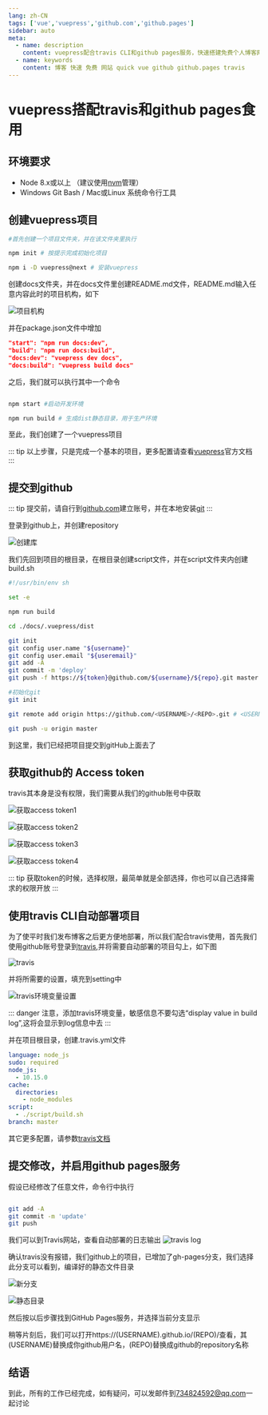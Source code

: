 ```yaml
---
lang: zh-CN
tags: ['vue','vuepress','github.com','github.pages']
sidebar: auto
meta:
  - name: description
    content: vuepress配合travis CLI和github pages服务，快速搭建免费个人博客网站
  - name: keywords
    content: 博客 快速 免费 网站 quick vue github github.pages travis
---
```


# vuepress搭配travis和github pages食用
<tagLink />

## 环境要求

- Node 8.x或以上 （建议使用[nvm](https://github.com/creationix/nvm)管理）
- Windows Git Bash / Mac或Linux 系统命令行工具


## 创建vuepress项目

``` bash
#首先创建一个项目文件夹，并在该文件夹里执行

npm init # 按提示完成初始化项目

npm i -D vuepress@next # 安装vuepress

```
创建docs文件夹，并在docs文件里创建README.md文件，README.md输入任意内容此时的项目机构，如下

![项目机构](./github.pages/init-dir.png)

并在package.json文件中增加

``` json
"start": "npm run docs:dev",
"build": "npm run docs:build",
"docs:dev": "vuepress dev docs",
"docs:build": "vuepress build docs"
```

之后，我们就可以执行其中一个命令
``` bash

npm start #启动开发环境

npm run build # 生成dist静态目录，用于生产环境

```

至此，我们创建了一个vuepress项目

::: tip
以上步骤，只是完成一个基本的项目，更多配置请查看[vuepress](https://v1.vuepress.vuejs.org/)官方文档
:::

## 提交到github

::: tip
提交前，请自行到[github.com](https://github.com)建立账号，并在本地安装[git](https://git-scm.com/)
:::

登录到github上，并创建repository

![创建库](./github.pages/create-repo.png)


我们先回到项目的根目录，在根目录创建script文件，并在script文件夹内创建build.sh
``` bash
#!/usr/bin/env sh

set -e

npm run build

cd ./docs/.vuepress/dist

git init
git config user.name "${username}"
git config user.email "${useremail}"
git add -A
git commit -m 'deploy'
git push -f https://${token}@github.com/${username}/${repo}.git master:gh-pages

```


``` bash
#初始化git
git init

git remote add origin https://github.com/<USERNAME>/<REPO>.git # <USERNAME>替换成你github的账号名，<REPO>替换成你刚刚创建的repository名称 

git push -u origin master

```

到这里，我们已经把项目提交到gitHub上面去了


## 获取github的 Access token

travis其本身是没有权限，我们需要从我们的github账号中获取

![获取access token1](./github.pages/gs-1.png)


![获取access token2](./github.pages/gs-2.png)


![获取access token3](./github.pages/gs-3.png)


![获取access token4](./github.pages/gs-4.png)

::: tip
获取token的时候，选择权限，最简单就是全部选择，你也可以自己选择需求的权限开放
:::

## 使用travis CLI自动部署项目

为了使平时我们发布博客之后更方便地部署，所以我们配合travis使用，首先我们使用github账号登录到[travis](https://travis-ci.org),并将需要自动部署的项目勾上，如下图

![travis](./github.pages/travis.png)

并将所需要的设置，填充到setting中

![travis环境变量设置](./github.pages/travis-setting.png)

::: danger
注意，添加travis环境变量，敏感信息不要勾选“display value in build log”,这将会显示到log信息中去
:::


并在项目根目录，创建.travis.yml文件

``` yaml
language: node_js
sudo: required
node_js:
  - 10.15.0
cache:
  directories:
    - node_modules
script:
  - ./script/build.sh    
branch: master
```

其它更多配置，请参数[travis文档](https://docs.travis-ci.com/)

## 提交修改，并启用github pages服务

假设已经修改了任意文件，命令行中执行

``` bash

git add -A
git commit -m 'update'
git push

```

我们可以到Travis网站，查看自动部署的日志输出
![travis log](./github.pages/travis-log.png)

确认travis没有报错，我们github上的项目，已增加了gh-pages分支，我们选择此分支可以看到，编译好的静态文件目录

![新分支](./github.pages/gh-pages.png)

![静态目录](./github.pages/dist.png)

然后按以后步骤找到GitHub Pages服务，并选择当前分支显示


稍等片刻后，我们可以打开https://(USERNAME).github.io/(REPO)/查看，其(USERNAME)替换成你github用户名，(REPO)替换成github的repository名称


## 结语
到此，所有的工作已经完成，如有疑问，可以发邮件到[734824592@qq.com](#)一起讨论

